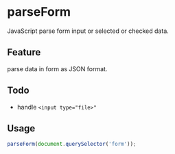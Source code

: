 # parseForm

JavaScript parse form input or selected or checked data.

## Feature

parse data in form as JSON format.

## Todo

- handle `<input type="file>"`

## Usage

```JavaScript
parseForm(document.querySelector('form'));
```
